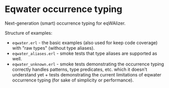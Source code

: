# Eqwater occurrence typing

Next-generation (smart) occurrence typing for eqWAlizer.

Structure of examples:

- `eqwater.erl` - the basic examples (also used for keep code coverage) with "raw types" (without type aliases).
- `eqwater_aliases.erl` - smoke tests that type aliases are supported as well.
- `eqwater_unknown.erl` - smoke tests demonstrating the occurrence typing correctly handles
  patterns, type predicates, etc. which it doesn't understand yet + tests demonstrating the current limitations
  of eqwater occurrence typing (for sake of simplicity or performance).
